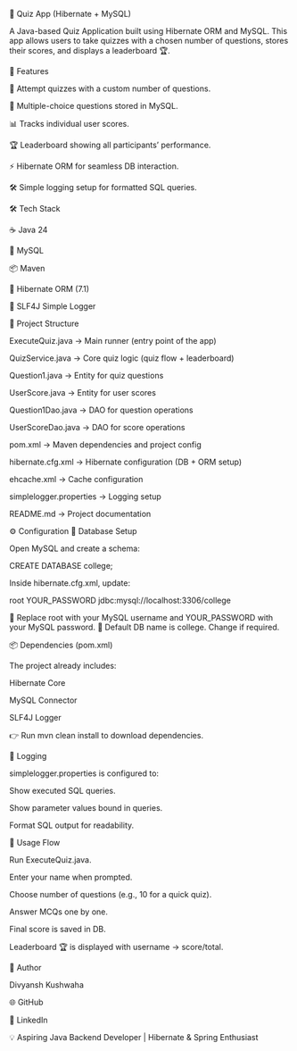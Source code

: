 📘 Quiz App (Hibernate + MySQL)

A Java-based Quiz Application built using Hibernate ORM and MySQL.
This app allows users to take quizzes with a chosen number of questions, stores their scores, and displays a leaderboard 🏆.

🚀 Features

🎯 Attempt quizzes with a custom number of questions.

📝 Multiple-choice questions stored in MySQL.

📊 Tracks individual user scores.

🏆 Leaderboard showing all participants’ performance.

⚡ Hibernate ORM for seamless DB interaction.

🛠️ Simple logging setup for formatted SQL queries.

🛠️ Tech Stack

☕ Java 24

🐬 MySQL

📦 Maven

🔗 Hibernate ORM (7.1)

📝 SLF4J Simple Logger

📂 Project Structure

ExecuteQuiz.java → Main runner (entry point of the app)

QuizService.java → Core quiz logic (quiz flow + leaderboard)

Question1.java → Entity for quiz questions

UserScore.java → Entity for user scores

Question1Dao.java → DAO for question operations

UserScoreDao.java → DAO for score operations

pom.xml → Maven dependencies and project config

hibernate.cfg.xml → Hibernate configuration (DB + ORM setup)

ehcache.xml → Cache configuration

simplelogger.properties → Logging setup

README.md → Project documentation

⚙️ Configuration
🐬 Database Setup

Open MySQL and create a schema:

CREATE DATABASE college;


Inside hibernate.cfg.xml, update:

<property name="hibernate.connection.username">root</property>
<property name="hibernate.connection.password">YOUR_PASSWORD</property>
<property name="hibernate.connection.url">jdbc:mysql://localhost:3306/college</property>


🔑 Replace root with your MySQL username and YOUR_PASSWORD with your MySQL password.
📌 Default DB name is college. Change if required.

📦 Dependencies (pom.xml)

The project already includes:

Hibernate Core

MySQL Connector

SLF4J Logger

👉 Run mvn clean install to download dependencies.

📝 Logging

simplelogger.properties is configured to:

Show executed SQL queries.

Show parameter values bound in queries.

Format SQL output for readability.

📝 Usage Flow

Run ExecuteQuiz.java.

Enter your name when prompted.

Choose number of questions (e.g., 10 for a quick quiz).

Answer MCQs one by one.

Final score is saved in DB.

Leaderboard 🏆 is displayed with username -> score/total.

👤 Author

Divyansh Kushwaha

🌐 GitHub

💼 LinkedIn

💡 Aspiring Java Backend Developer | Hibernate & Spring Enthusiast
